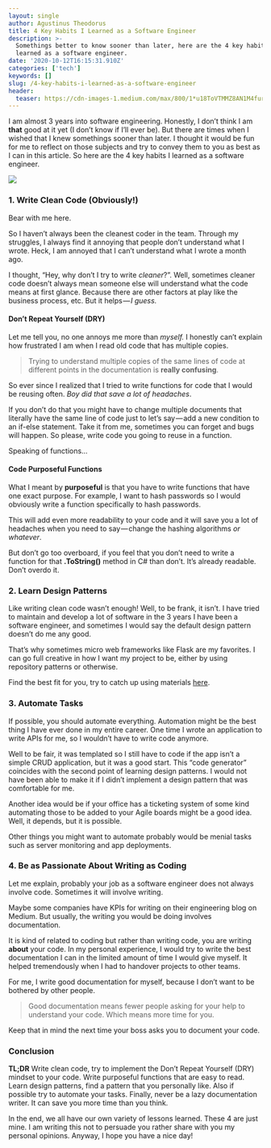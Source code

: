 ```yaml
---
layout: single
author: Agustinus Theodorus
title: 4 Key Habits I Learned as a Software Engineer
description: >-
  Somethings better to know sooner than later, here are the 4 key habits I
  learned as a software engineer.
date: '2020-10-12T16:15:31.910Z'
categories: ['tech']
keywords: []
slug: /4-key-habits-i-learned-as-a-software-engineer
header:
  teaser: https://cdn-images-1.medium.com/max/800/1*u18ToVTMMZ8AN1M4fur0xw.jpeg
---
```

I am almost 3 years into software engineering. Honestly, I don’t think I am **that** good at it yet (I don’t know if I’ll ever be). But there are times when I wished that I knew somethings sooner than later. I thought it would be fun for me to reflect on those subjects and try to convey them to you as best as I can in this article. So here are the 4 key habits I learned as a software engineer.

![](https://cdn-images-1.medium.com/max/800/1*u18ToVTMMZ8AN1M4fur0xw.jpeg)

### 1\. Write Clean Code (Obviously!)

Bear with me here.

So I haven’t always been the cleanest coder in the team. Through my struggles, I always find it annoying that people don’t understand what I wrote. Heck, I am annoyed that I can’t understand what I wrote a month ago.

I thought, “Hey, why don’t I try to write _cleaner_?”. Well, sometimes cleaner code doesn’t always mean someone else will understand what the code means at first glance. Because there are other factors at play like the business process, etc. But it helps — _I guess._

#### Don’t Repeat Yourself (DRY)

Let me tell you, no one annoys me more than _myself._ I honestly can’t explain how frustrated I am when I read old code that has multiple copies.

> Trying to understand multiple copies of the same lines of code at different points in the documentation is **really confusing**.

So ever since I realized that I tried to write functions for code that I would be reusing often. _Boy did that save a lot of headaches_.

If you don’t do that you might have to change multiple documents that literally have the same line of code just to let’s say — add a new condition to an if-else statement. Take it from me, sometimes you can forget and bugs will happen. So please, write code you going to reuse in a function.

Speaking of functions…

#### Code Purposeful Functions

What I meant by **purposeful** is that you have to write functions that have one exact purpose. For example, I want to hash passwords so I would obviously write a function specifically to hash passwords.

This will add even more readability to your code and it will save you a lot of headaches when you need to say — change the hashing algorithms _or whatever_.

But don’t go too overboard, if you feel that you don’t need to write a function for that **.ToString()** method in C# than don’t. It’s already readable. Don’t overdo it.

### 2\. Learn Design Patterns

Like writing clean code wasn’t enough! Well, to be frank, it isn’t. I have tried to maintain and develop a lot of software in the 3 years I have been a software engineer, and sometimes I would say the default design pattern doesn’t do me any good.

That’s why sometimes micro web frameworks like Flask are my favorites. I can go full creative in how I want my project to be, either by using repository patterns or otherwise.

Find the best fit for you, try to catch up using materials [here](https://refactoring.guru/design-patterns).

### 3\. Automate Tasks

If possible, you should automate everything. Automation might be the best thing I have ever done in my entire career. One time I wrote an application to write APIs for me, so I wouldn’t have to write code anymore.

Well to be fair, it was templated so I still have to code if the app isn’t a simple CRUD application, but it was a good start. This “code generator” coincides with the second point of learning design patterns. I would not have been able to make it if I didn’t implement a design pattern that was comfortable for me.

Another idea would be if your office has a ticketing system of some kind automating those to be added to your Agile boards might be a good idea. Well, it depends, but it is possible.

Other things you might want to automate probably would be menial tasks such as server monitoring and app deployments.

### 4\. Be as Passionate About Writing as Coding

Let me explain, probably your job as a software engineer does not always involve code. Sometimes it will involve writing.

Maybe some companies have KPIs for writing on their engineering blog on Medium. But usually, the writing you would be doing involves documentation.

It is kind of related to coding but rather than writing code, you are writing **about** your code. In my personal experience, I would try to write the best documentation I can in the limited amount of time I would give myself. It helped tremendously when I had to handover projects to other teams.

For me, I write good documentation for myself, because I don’t want to be bothered by other people.

> Good documentation means fewer people asking for your help to understand your code. Which means more time for you.

Keep that in mind the next time your boss asks you to document your code.

### Conclusion

**TL;DR** Write clean code, try to implement the Don’t Repeat Yourself (DRY) mindset to your code. Write purposeful functions that are easy to read. Learn design patterns, find a pattern that you personally like. Also if possible try to automate your tasks. Finally, never be a lazy documentation writer. It can save you more time than you think.

In the end, we all have our own variety of lessons learned. These 4 are just mine. I am writing this not to persuade you rather share with you my personal opinions. Anyway, I hope you have a nice day!